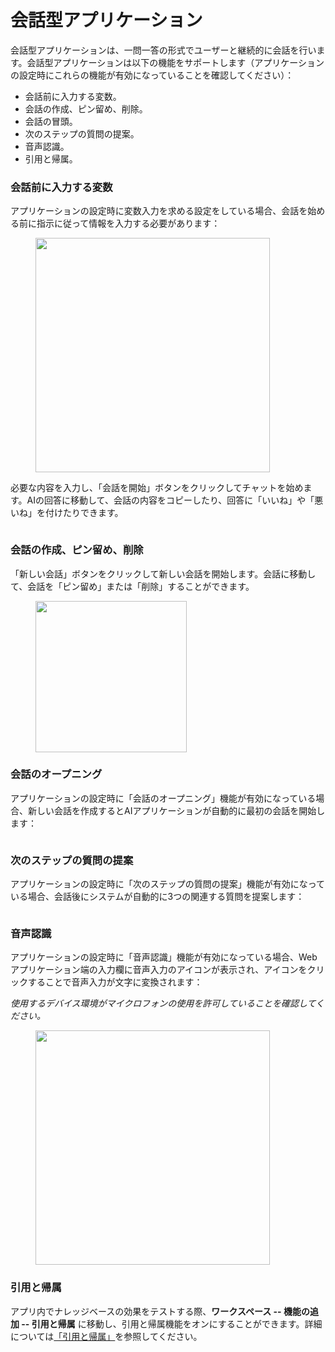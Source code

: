 # 会話型アプリケーション

会話型アプリケーションは、一問一答の形式でユーザーと継続的に会話を行います。会話型アプリケーションは以下の機能をサポートします（アプリケーションの設定時にこれらの機能が有効になっていることを確認してください）：

* 会話前に入力する変数。
* 会話の作成、ピン留め、削除。
* 会話の冒頭。
* 次のステップの質問の提案。
* 音声認識。
* 引用と帰属。

### 会話前に入力する変数

アプリケーションの設定時に変数入力を求める設定をしている場合、会話を始める前に指示に従って情報を入力する必要があります：

<figure><img src="https://assets-docs.dify.ai/img/jp/launch-your-webapp-quickly/da0e1282b858d32b094cbf247b62bac4.webp" alt="" width="375"><figcaption></figcaption></figure>

必要な内容を入力し、「会話を開始」ボタンをクリックしてチャットを始めます。AIの回答に移動して、会話の内容をコピーしたり、回答に「いいね」や「悪いね」を付けたりできます。

<figure><img src="https://assets-docs.dify.ai/img/jp/launch-your-webapp-quickly/846ca5a1779c7aeb51257649e8c81e5e.webp" alt=""><figcaption></figcaption></figure>

### 会話の作成、ピン留め、削除

「新しい会話」ボタンをクリックして新しい会話を開始します。会話に移動して、会話を「ピン留め」または「削除」することができます。

<figure><img src="https://assets-docs.dify.ai/img/jp/launch-your-webapp-quickly/47441d7942098e2a8a935bf0b1964b83.webp" alt="" width="242"><figcaption></figcaption></figure>

### 会話のオープニング

アプリケーションの設定時に「会話のオープニング」機能が有効になっている場合、新しい会話を作成するとAIアプリケーションが自動的に最初の会話を開始します：

<figure><img src="https://assets-docs.dify.ai/img/jp/launch-your-webapp-quickly/a4cef80ec1025a0616d2e07d0f8bccb5.webp" alt=""><figcaption></figcaption></figure>

### 次のステップの質問の提案

アプリケーションの設定時に「次のステップの質問の提案」機能が有効になっている場合、会話後にシステムが自動的に3つの関連する質問を提案します：

<figure><img src="https://assets-docs.dify.ai/img/jp/launch-your-webapp-quickly/f2ca0d6af2bd869f560778a594864336.webp" alt=""><figcaption></figcaption></figure>

### 音声認識

アプリケーションの設定時に「音声認識」機能が有効になっている場合、Webアプリケーション端の入力欄に音声入力のアイコンが表示され、アイコンをクリックすることで音声入力が文字に変換されます：

_使用するデバイス環境がマイクロフォンの使用を許可していることを確認してください。_

<figure><img src="https://assets-docs.dify.ai/img/jp/launch-your-webapp-quickly/6b1981ff57900708b89ac6c813d75358.webp" alt="" width="375"><figcaption></figcaption></figure>

### 引用と帰属

アプリ内でナレッジベースの効果をテストする際、**ワークスペース -- 機能の追加 -- 引用と帰属** に移動し、引用と帰属機能をオンにすることができます。詳細については[「引用と帰属」](https://docs.dify.ai/v/japanese/guides/knowledge-base/retrieval_test_and_citation#id-2-yin-yong-yu-gui-shu)を参照してください。
